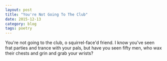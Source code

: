 ```yaml
---
layout: post
title: "You're Not Going To The Club"
date: 2015-12-13
category: blog
tags: poetry
---
```


You're not going to the club,
o squirrel-face'd friend.
I know you've seen frat parties
and trance with your pals,
but have you seen fifty men,
who wax their chests
and grin
and grab your wrists?